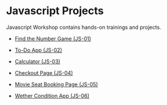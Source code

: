 # Javascript Projects

Javascript Workshop contains hands-on trainings and projects.

- [Find the Number Game (JS-01)](./001-%20Find%20the%20Number%20Game%20(JS-01)/README.md)

- [To-Do App (JS-02)](./002%20-%20To-Do-App%20(JS-02)/README.md)

- [Calculator (JS-03)](./003%20-%20Ios-Calculator%20(JS-03)/README.md)

- [Checkout Page (JS-04)](./004-%20Checkout_Page%20(JS-04)/README.md)

- [Movie Seat Booking Page (JS-05)](./005%20-%20Movie_Seat_Booking_App(JS-05)/README.md)

- [Wether Condition App (JS-06)](./006%20-%20Weather_Condition_App(JS-06)/README.md)
